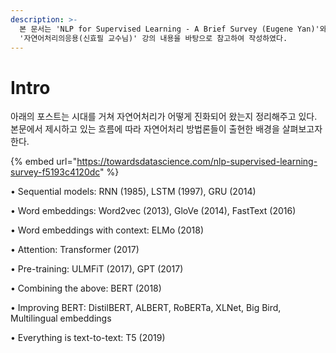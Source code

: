 ```yaml
---
description: >-
  본 문서는 'NLP for Supervised Learning - A Brief Survey (Eugene Yan)'와
  '자연어처리의응용(신효필 교수님)' 강의 내용을 바탕으로 참고하여 작성하였다.
---
```


# Intro

 아래의 포스트는 시대를 거쳐 자연어처리가 어떻게 진화되어 왔는지 정리해주고 있다. 본문에서 제시하고 있는 흐름에 따라 자연어처리 방법론들이 출현한 배경을 살펴보고자 한다. 

{% embed url="https://towardsdatascience.com/nlp-supervised-learning-survey-f5193c4120dc" %}

   • Sequential models:  RNN \(1985\), LSTM \(1997\), GRU \(2014\)

   • Word embeddings:  Word2vec \(2013\), GloVe \(2014\), FastText \(2016\)

   • Word embeddings with context:  ELMo \(2018\)

   • Attention:  Transformer \(2017\)

   • Pre-training:  ULMFiT \(2017\), GPT \(2017\)

   • Combining the above:  BERT \(2018\)

   • Improving BERT:  DistilBERT, ALBERT, RoBERTa, XLNet, Big Bird, Multilingual embeddings

   • Everything is text-to-text:  T5 \(2019\)



